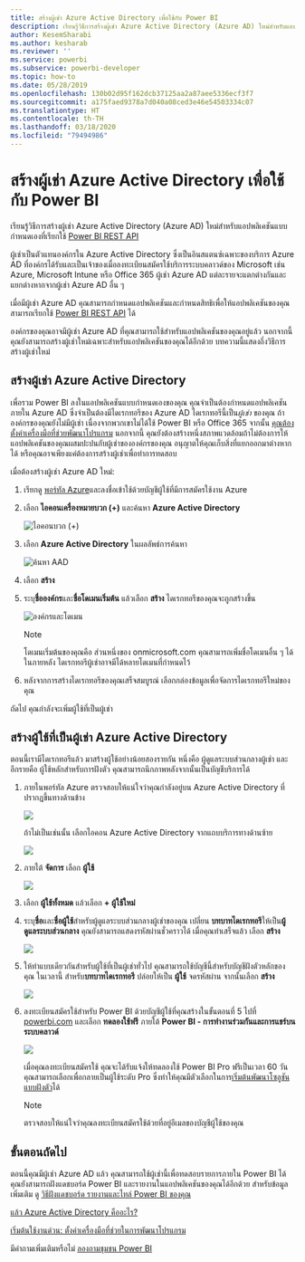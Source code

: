 ```yaml
---
title: สร้างผู้เช่า Azure Active Directory เพื่อใช้กับ Power BI
description: เรียนรู้วิธีการสร้างผู้เช่า Azure Active Directory (Azure AD) ใหม่สำหรับแอปพลิเคชันแบบกำหนดเองที่เรียกใช้ Power BI REST API
author: KesemSharabi
ms.author: kesharab
ms.reviewer: ''
ms.service: powerbi
ms.subservice: powerbi-developer
ms.topic: how-to
ms.date: 05/28/2019
ms.openlocfilehash: 130b02d95f162dcb37125aa2a87aee5336ecf3f7
ms.sourcegitcommit: a175faed9378a7d040a08ced3e46e54503334c07
ms.translationtype: HT
ms.contentlocale: th-TH
ms.lasthandoff: 03/18/2020
ms.locfileid: "79494986"
---
```

# <a name="create-an-azure-active-directory-tenant-to-use-with-power-bi"></a>สร้างผู้เช่า Azure Active Directory เพื่อใช้กับ Power BI

เรียนรู้วิธีการสร้างผู้เช่า Azure Active Directory (Azure AD) ใหม่สำหรับแอปพลิเคชันแบบกำหนดเองที่เรียกใช้ [Power BI REST API](../automation/rest-api-reference.md)

ผู้เช่าเป็นตัวแทนองค์กรใน Azure Active Directory ซึ่งเป็นอินสแตนซ์เฉพาะของบริการ Azure AD ที่องค์กรได้รับและเป็นเจ้าของเมื่อลงทะเบียนสมัครใช้บริการระบบคลาวด์ของ Microsoft เช่น Azure, Microsoft Intune หรือ Office 365 ผู้เช่า Azure AD แต่ละรายจะแตกต่างกันและแยกต่างหากจากผู้เช่า Azure AD อื่น ๆ

เมื่อมีผู้เช่า Azure AD คุณสามารถกำหนดแอปพลิเคชันและกำหนดสิทธิเพื่อให้แอปพลิเคชันของคุณสามารถเรียกใช้ [Power BI REST API](../automation/rest-api-reference.md) ได้

องค์กรของคุณอาจมีผู้เช่า Azure AD ที่คุณสามารถใช้สำหรับแอปพลิเคชันของคุณอยู่แล้ว นอกจากนี้คุณยังสามารถสร้างผู้เช่าใหม่เฉพาะสำหรับแอปพลิเคชันของคุณได้อีกด้วย บทความนี้แสดงถึ่งวิธีการสร้างผู้เช่าใหม่

## <a name="create-an-azure-active-directory-tenant"></a>สร้างผู้เช่า Azure Active Directory

เพื่อรวม Power BI ลงในแอปพลิเคชันแบบกำหนดเองของคุณ คุณจำเป็นต้องกำหนดแอปพลิเคชันภายใน Azure AD ซึ่งจำเป็นต้องมีไดเรกทอรีของ Azure AD ไดเรกทอรีนี้เป็น*ผู้เช่า* ของคุณ ถ้าองค์กรของคุณยังไม่มีผู้เช่า เนื่องจากพวกเขาไม่ได้ใช้ Power BI หรือ Office 365 จากนั้น [คุณต้องตั้งค่าเครื่องมือที่ช่วยพัฒนาโปรแกรม](https://docs.microsoft.com/azure/active-directory/develop/active-directory-howto-tenant) นอกจากนี้ คุณยังต้องสร้างหนึ่งสภาพแวดล้อมถ้าไม่ต้องการให้แอปพลิเคชันของคุณผสมปะปนกับผู้เช่าขององค์กรของคุณ อนุญาตให้คุณเก็บสิ่งที่แยกออกมาต่างหากได้ หรือคุณอาจเพียงแค่ต้องการสร้างผู้เช่าเพื่อทำการทดสอบ

เมื่อต้องสร้างผู้เช่า Azure AD ใหม่:

1. เรียกดู [พอร์ทัล Azure](https://portal.azure.com)และลงชื่อเข้าใช้ด้วยบัญชีผู้ใช้ที่มีการสมัครใช้งาน Azure

2. เลือก **ไอคอนเครื่องหมายบวก (+)**  และค้นหา **Azure Active Directory**

    ![ไอคอนบวก (+)](media/create-an-azure-active-directory-tenant/new-directory.png)

3. เลือก **Azure Active Directory** ในผลลัพธ์การค้นหา

    ![ค้นหา AAD](media/create-an-azure-active-directory-tenant/new-directory2.png)

4. เลือก **สร้าง**

5. ระบุ**ชื่อองค์กร**และ**ชื่อโดเมนเริ่มต้น** แล้วเลือก **สร้าง** ไดเรกทอรีของคุณจะถูกสร้างขึ้น

    ![องค์กรและโดเมน](media/create-an-azure-active-directory-tenant/organization-and-domain.png)

   > [!NOTE]
   > โดเมนเริ่มต้นของคุณคือ ส่วนหนึ่งของ onmicrosoft.com คุณสามารถเพิ่มชื่อโดเมนอื่น ๆ ได้ในภายหลัง ไดเรกทอรีผู้เช่าอาจมีได้หลายโดเมนที่กำหนดไว้

6. หลังจากการสร้างไดเรกทอรีของคุณเสร็จสมบูรณ์ เลือกกล่องข้อมูลเพื่อจัดการไดเรกทอรีใหม่ของคุณ

ถัดไป คุณกำลังจะเพิ่มผู้ใช้ที่เป็นผู้เช่า

## <a name="create-azure-active-directory-tenant-users"></a>สร้างผู้ใช้ที่เป็นผู้เช่า Azure Active Directory

ตอนนี้เรามีไดเรกทอรีแล้ว มาสร้างผู้ใช้อย่างน้อยสองรายกัน หนึ่งคือ ผู้ดูแลระบบส่วนกลางผู้เช่า และอีกรายคือ ผู้ใช้หลักสำหรับการฝังตัว คุณสามารถนึกภาพหลังจากนั้นเป็นบัญชีบริการได้

1. ภายในพอร์ทัล Azure ตรวจสอบให้แน่ใจว่าคุณกำลังอยู่บน Azure Active Directory ที่ปรากฎขึ้นทางด้านข้าง

    ![](media/create-an-azure-active-directory-tenant/aad-flyout.png)

    ถ้าไม่เป็นเช่นนั้น เลือกไอคอน Azure Active Directory จากแถบบริการทางด้านซ้าย

    ![](media/create-an-azure-active-directory-tenant/aad-service.png)

2. ภายใต้ **จัดการ** เลือก **ผู้ใช้**

    ![](media/create-an-azure-active-directory-tenant/users-and-groups.png)

3. เลือก **ผู้ใช้ทั้งหมด** แล้วเลือก **+ ผู้ใช้ใหม่**

4. ระบุ**ชื่อ**และ**ชื่อผู้ใช้**สำหรับผู้ดูแลระบบส่วนกลางผู้เช่าของคุณ เปลี่ยน **บทบาทไดเรกทอรี**ให้เป็น**ผู้ดูแลระบบส่วนกลาง** คุณยังสามารถแสดงรหัสผ่านชั่วคราวได้ เมื่อคุณทำเสร็จแล้ว เลือก **สร้าง**

    ![](media/create-an-azure-active-directory-tenant/global-admin.png)

5. ให้ทำแบบเดียวกันสำหรับผู้ใช้ที่เป็นผู้เช่าทั่วไป คุณสามารถใช้บัญชีนี้สำหรับบัญชีฝังตัวหลักของคุณ ในเวลานี้ สำหรับ**บทบาทไดเรกทอรี** ปล่อยให้เป็น **ผู้ใช้** จดรหัสผ่าน จากนั้นเลือก **สร้าง**

    ![](media/create-an-azure-active-directory-tenant/pbiembed-user.png)

6. ลงทะเบียนสมัครใช้สำหรับ Power BI ด้วยบัญชีผู้ใช้ที่คุณสร้างในขั้นตอนที่ 5 ไปที่ [powerbi.com](https://powerbi.microsoft.com/get-started/) และเลือก **ทดลองใช้ฟรี** ภายใต้ **Power BI - การทำงานร่วมกันและการแชร์บนระบบคลาวด์**

    ![](media/create-an-azure-active-directory-tenant/try-powerbi-free.png)

    เมื่อคุณลงทะเบียนสมัครใช้ คุณจะได้รับแจ้งให้ทดลองใช้ Power BI Pro ฟรีเป็นเวลา 60 วัน คุณสามารถเลือกเพื่อกลายเป็นผู้ใช้ระดับ Pro ซึ่งทำให้คุณมีตัวเลือกในการ[เริ่มต้นพัฒนาโซลูชันแบบฝังตัว](embed-sample-for-customers.md)ได้

   > [!NOTE]
   > ตรวจสอบให้แน่ใจว่าคุณลงทะเบียนสมัครใช้ด้วยที่อยู่อีเมลของบัญชีผู้ใช้ของคุณ

## <a name="next-steps"></a>ขั้นตอนถัดไป

ตอนนี้คุณมีผู้เช่า Azure AD แล้ว คุณสามารถใช้ผู้เช่านี้เพื่อทดสอบรายการภายใน Power BI ได้ คุณยังสามารถฝังแดชบอร์ด Power BI และรายงานในแอปพลิเคชันของคุณได้อีกด้วย สำหรับข้อมูลเพิ่มเติม ดู [วิธีฝังแดชบอร์ด รายงานและไทล์ Power BI ของคุณ](embed-sample-for-customers.md)

[แล้ว Azure Active Directory คืออะไร?](https://docs.microsoft.com/azure/active-directory/active-directory-whatis) 
 
[เริ่มต้นใช้งานด่วน: ตั้งค่าเครื่องมือที่ช่วยในการพัฒนาโปรแกรม](https://docs.microsoft.com/azure/active-directory/develop/active-directory-howto-tenant)  

มีคำถามเพิ่มเติมหรือไม่ [ลองถามชุมชน Power BI](https://community.powerbi.com/)
